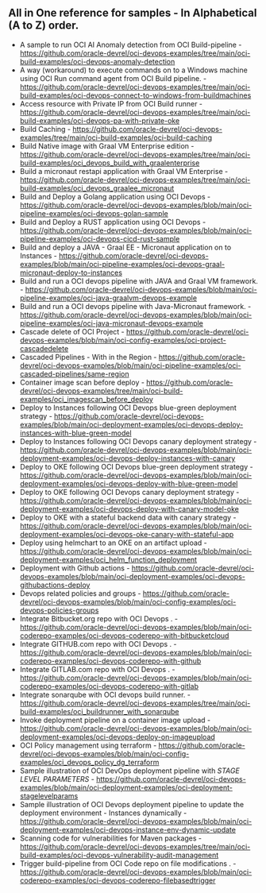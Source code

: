 ## All in One reference for samples - In Alphabetical (A to Z) order.

- A sample to run OCI AI Anomaly detection from OCI Build-pipeline - https://github.com/oracle-devrel/oci-devops-examples/tree/main/oci-build-examples/oci-devops-anomaly-detection
- A way (workaround) to execute commands on to a Windows machine using OCI Run command agent from OCI Build pipeline. - https://github.com/oracle-devrel/oci-devops-examples/tree/main/oci-build-examples/oci-devops-connect-to-windows-from-buildmachines
- Access resource with Private IP from OCI Build runner - https://github.com/oracle-devrel/oci-devops-examples/tree/main/oci-build-examples/oci-devops-pa-with-private-oke
- Build Caching - https://github.com/oracle-devrel/oci-devops-examples/tree/main/oci-build-examples/oci-build-caching
- Build Native image with Graal VM Enterprise edition - https://github.com/oracle-devrel/oci-devops-examples/tree/main/oci-build-examples/oci_devops_build_with_graalenterprise
- Build a micronaut restapi application with Graal VM Enterprise - https://github.com/oracle-devrel/oci-devops-examples/tree/main/oci-build-examples/oci_devops_graalee_micronaut
- Build and Deploy a Golang application using OCI Devops - https://github.com/oracle-devrel/oci-devops-examples/blob/main/oci-pipeline-examples/oci-devops-golan-sample
- Build and Deploy a RUST application using OCI Devops - https://github.com/oracle-devrel/oci-devops-examples/blob/main/oci-pipeline-examples/oci-devops-cicd-rust-sample
- Build and deploy a JAVA - Graal EE - Micronaut application on to Instances - https://github.com/oracle-devrel/oci-devops-examples/blob/main/oci-pipeline-examples/oci-devops-graal-micronaut-deploy-to-instances
- Build and run a OCI devops pipeline with JAVA and Graal VM framework. - https://github.com/oracle-devrel/oci-devops-examples/blob/main/oci-pipeline-examples/oci-java-graalvm-devops-example
- Build and run a OCI devops pipeline with Java-Micronaut framework. - https://github.com/oracle-devrel/oci-devops-examples/blob/main/oci-pipeline-examples/oci-java-micronaut-devops-example
- Cascade delete of OCI Project  - https://github.com/oracle-devrel/oci-devops-examples/blob/main/oci-config-examples/oci-project-cascadedelete
- Cascaded Pipelines - With in the Region - https://github.com/oracle-devrel/oci-devops-examples/blob/main/oci-pipeline-examples/oci-cascaded-pipelines/same-region
- Container image scan before deploy - https://github.com/oracle-devrel/oci-devops-examples/tree/main/oci-build-examples/oci_imagescan_before_deploy
- Deploy to Instances following OCI Devops blue-green deployment strategy - https://github.com/oracle-devrel/oci-devops-examples/blob/main/oci-deployment-examples/oci-devops-deploy-instances-with-blue-green-model
- Deploy to Instances following OCI Devops canary deployment strategy - https://github.com/oracle-devrel/oci-devops-examples/blob/main/oci-deployment-examples/oci-devops-deploy-instances-with-canary
- Deploy to OKE following OCI Devops blue-green deployment strategy - https://github.com/oracle-devrel/oci-devops-examples/blob/main/oci-deployment-examples/oci-devops-deploy-with-blue-green-model
- Deploy to OKE following OCI Devops canary deployment strategy - https://github.com/oracle-devrel/oci-devops-examples/blob/main/oci-deployment-examples/oci-devops-deploy-with-canary-model-oke
- Deploy to OKE with a stateful backend data with canary strategy - https://github.com/oracle-devrel/oci-devops-examples/blob/main/oci-deployment-examples/oci-devops-oke-canary-with-stateful-app
- Deploy using helmchart to an OKE on an artifact upload - https://github.com/oracle-devrel/oci-devops-examples/blob/main/oci-deployment-examples/oci_helm_function_deployment
- Deployment with Github actions - https://github.com/oracle-devrel/oci-devops-examples/blob/main/oci-deployment-examples/oci-devops-githubactions-deploy
- Devops related policies and groups - https://github.com/oracle-devrel/oci-devops-examples/blob/main/oci-config-examples/oci-devops-policies-groups
- Integrate Bitbucket.org repo with OCI Devops . - https://github.com/oracle-devrel/oci-devops-examples/blob/main/oci-coderepo-examples/oci-devops-coderepo-with-bitbucketcloud
- Integrate GITHUB.com repo with OCI Devops . - https://github.com/oracle-devrel/oci-devops-examples/blob/main/oci-coderepo-examples/oci-devops-coderepo-with-github
- Integrate GITLAB.com repo with OCI Devops . - https://github.com/oracle-devrel/oci-devops-examples/blob/main/oci-coderepo-examples/oci-devops-coderepo-with-gitlab
- Integrate sonarqube with OCI devops build runner. - https://github.com/oracle-devrel/oci-devops-examples/tree/main/oci-build-examples/oci_buildrunner_with_sonarqube
- Invoke deployment pipeline on a container image upload  - https://github.com/oracle-devrel/oci-devops-examples/blob/main/oci-deployment-examples/oci-devops-deploy-on-imageupload
- OCI Policy management using terraform - https://github.com/oracle-devrel/oci-devops-examples/blob/main/oci-config-examples/oci_devops_policy_dg_terraform
- Sample illustration of OCI DevOps deployment pipeline with *STAGE LEVEL PARAMETERS* - https://github.com/oracle-devrel/oci-devops-examples/blob/main/oci-deployment-examples/oci-deployment-stagelevelparams
- Sample illustration of OCI Devops deployment pipeline to update the deployment environment - Instances dynamically - https://github.com/oracle-devrel/oci-devops-examples/blob/main/oci-deployment-examples/oci-devops-instance-env-dynamic-update
- Scanning code for vulnerabilities for Maven packages - https://github.com/oracle-devrel/oci-devops-examples/tree/main/oci-build-examples/oci-devops-vulnerability-audit-management
- Trigger build-pipeline from OCI Code repo on file modifications . - https://github.com/oracle-devrel/oci-devops-examples/blob/main/oci-coderepo-examples/oci-devops-coderepo-filebasedtrigger
